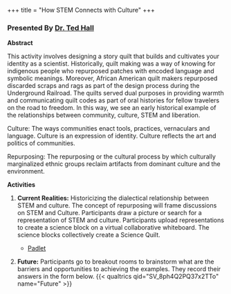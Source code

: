 +++
title = "How STEM Connects with Culture"
+++

### Presented By [Dr. Ted Hall](https://dehsi2022.netlify.app/background/meettheteam/#dr-ted-hall)

**Abstract**

This activity involves designing a story quilt that builds and cultivates your identity as a scientist. Historically, quilt making was a way of knowing for indigenous people who repurposed patches with encoded language and symbolic meanings. Moreover, African American quilt makers repurposed discarded scraps and rags as part of the design process during the Underground Railroad. The quilts served dual purposes in providing warmth and communicating quilt codes as part of oral histories for fellow travelers on the road to freedom. In this way, we see an early historical example of the relationships between community, culture, STEM and liberation.

Culture: The ways communities enact tools, practices, vernaculars and language. Culture is an expression of identity. Culture reflects the art and politics of communities.

Repurposing: The repurposing or the cultural process by which culturally marginalized ethnic groups reclaim artifacts from dominant culture and the environment. 

**Activities**
1. **Current Realities:** Historicizing the dialectical relationship between STEM and culture. The concept of repurposing will frame discussions on STEM and Culture. Participants draw a picture or search for a representation of STEM and culture. Participants upload representations to create a science block on a virtual collaborative whiteboard. The science blocks collectively create a Science Quilt.
	* [Padlet](https://padlet.com/darrylted/cu4vhk6r55o1m3o)

2. **Future:** Participants go to breakout rooms to brainstorm what are the barriers and opportunities to achieving the examples. They record their answers in the form below.
{{< qualtrics qid="SV_8ph4Q2PQ37x2TTo" name="Future" >}}